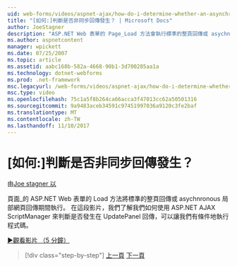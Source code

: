 ```yaml
---
uid: web-forms/videos/aspnet-ajax/how-do-i-determine-whether-an-asynchronous-postback-has-occurred
title: "[如何:]判斷是否非同步回傳發生？ | Microsoft Docs"
author: JoeStagner
description: "ASP.NET Web 表單的 Page_Load 方法會執行標準的整頁回傳或 asychnronous 局部網頁回傳期間。 在這段影片..."
ms.author: aspnetcontent
manager: wpickett
ms.date: 07/25/2007
ms.topic: article
ms.assetid: aabc168b-582a-4668-90b1-3d700285aa1a
ms.technology: dotnet-webforms
ms.prod: .net-framework
msc.legacyurl: /web-forms/videos/aspnet-ajax/how-do-i-determine-whether-an-asynchronous-postback-has-occurred
msc.type: video
ms.openlocfilehash: 75c1a5f8b264ca66acca3f47013cc62a50501316
ms.sourcegitcommit: 9a9483aceb34591c97451997036a9120c3fe2baf
ms.translationtype: MT
ms.contentlocale: zh-TW
ms.lasthandoff: 11/10/2017
---
```

<a name="how-do-i-determine-whether-an-asynchronous-postback-has-occurred"></a>[如何:]判斷是否非同步回傳發生？
====================
由[Joe stagner 以](https://github.com/JoeStagner)

頁面\_的 ASP.NET Web 表單的 Load 方法將標準的整頁回傳或 asychnronous 局部網頁回傳期間執行。 在這段影片，我們了解我們如何使用 ASP.NET AJAX ScriptManager 來判斷是否發生在 UpdatePanel 回傳，可以讓我們有條件地執行程式碼。

[&#9654;觀看影片 （5 分鐘）](https://channel9.msdn.com/Blogs/ASP-NET-Site-Videos/how-do-i-determine-whether-an-asynchronous-postback-has-occurred)

>[!div class="step-by-step"]
[上一頁](how-do-i-use-javascript-to-refresh-an-aspnet-ajax-updatepanel.md)
[下一頁](how-do-i-use-the-conditional-updatemode-of-the-updatepanel.md)

